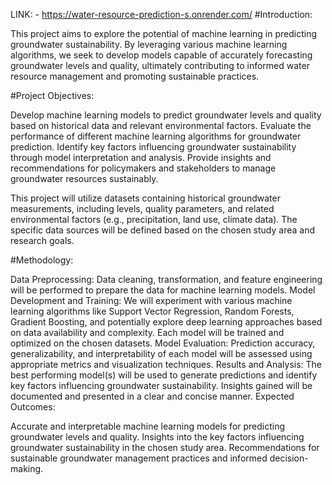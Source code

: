 LINK: - https://water-resource-prediction-s.onrender.com/
#Introduction:

This project aims to explore the potential of machine learning in predicting groundwater sustainability. By leveraging various machine learning algorithms, we seek to develop models capable of accurately forecasting groundwater levels and quality, ultimately contributing to informed water resource management and promoting sustainable practices.

#Project Objectives:

Develop machine learning models to predict groundwater levels and quality based on historical data and relevant environmental factors. Evaluate the performance of different machine learning algorithms for groundwater prediction. Identify key factors influencing groundwater sustainability through model interpretation and analysis. Provide insights and recommendations for policymakers and stakeholders to manage groundwater resources sustainably. 

This project will utilize datasets containing historical groundwater measurements, including levels, quality parameters, and related environmental factors (e.g., precipitation, land use, climate data). The specific data sources will be defined based on the chosen study area and research goals.

#Methodology:

Data Preprocessing: Data cleaning, transformation, and feature engineering will be performed to prepare the data for machine learning models. Model Development and Training: We will experiment with various machine learning algorithms like Support Vector Regression, Random Forests, Gradient Boosting, and potentially explore deep learning approaches based on data availability and complexity. Each model will be trained and optimized on the chosen datasets. Model Evaluation: Prediction accuracy, generalizability, and interpretability of each model will be assessed using appropriate metrics and visualization techniques. Results and Analysis: The best performing model(s) will be used to generate predictions and identify key factors influencing groundwater sustainability. Insights gained will be documented and presented in a clear and concise manner. Expected Outcomes:

Accurate and interpretable machine learning models for predicting groundwater levels and quality. Insights into the key factors influencing groundwater sustainability in the chosen study area. Recommendations for sustainable groundwater management practices and informed decision-making.
